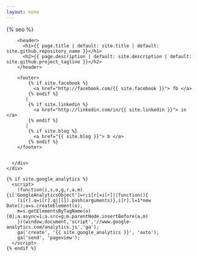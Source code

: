```yaml
---
layout: none
---
```


<html lang="{{ site.lang | default: "en-US" }}">
  <head>
    <meta charset='utf-8'>
    <meta name="viewport" content="width=device-width, initial-scale=1">
    <meta http-equiv="X-UA-Compatible" content="IE=edge">
    <link rel="stylesheet" href="{{ '/assets/css/style.css?v=' | append: site.github.build_revision | relative_url }}">
    <link rel="stylesheet" type="text/css" href="{{ '/assets/css/print.css' | relative_url }}" media="print">
    <!--[if lt IE 9]>
    <script src="//html5shiv.googlecode.com/svn/trunk/html5.js"></script>
    <![endif]-->

{% seo %}
  </head>

  <body>
    <div id="container">
      <div class="inner">

        <header>
          <h1>{{ page.title | default: site.title | default: site.github.repository_name }}</h1>
          <h2>{{ page.description | default: site.description | default: site.github.project_tagline }}</h2>
        </header>

        <footer>
            {% if site.facebook %}
              <a href="http://facebook.com/{{ site.facebook }}"> fb </a>
            {% endif %} 
           | 
            {% if site.linkedin %}
              <a href="http://linkedin.com/in/{{ site.linkedin }}"> in </a>
            {% endif %} 
           | 
            {% if site.blog %}
              <a href="{{ site.blog }}"> b </a>
            {% endif %} 
        </footer>


      </div>
    </div>

    {% if site.google_analytics %}
      <script>
        (function(i,s,o,g,r,a,m){i['GoogleAnalyticsObject']=r;i[r]=i[r]||function(){
        (i[r].q=i[r].q||[]).push(arguments)},i[r].l=1*new Date();a=s.createElement(o),
        m=s.getElementsByTagName(o)[0];a.async=1;a.src=g;m.parentNode.insertBefore(a,m)
        })(window,document,'script','//www.google-analytics.com/analytics.js','ga');
        ga('create', '{{ site.google_analytics }}', 'auto');
        ga('send', 'pageview');
      </script>
    {% endif %}
  </body>
</html>
